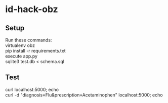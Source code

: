 id-hack-obz
============

Setup
-----
Run these commands:  
virtualenv obz  
pip install -r requirements.txt  
execute app.py  
sqlite3 test.db < schema.sql

Test
----
curl localhost:5000; echo  
curl -d "diagnosis=Flu&prescription=Acetaminophen" localhost:5000; echo
